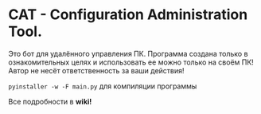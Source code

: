 # CAT - Configuration Administration Tool.
Это бот для удалённого управления ПК.
Программа создана только в ознакомительных целях и использовать ее можно только на своём ПК! Автор  не несёт ответственность за ваши действия!

```pyinstaller -w -F main.py``` для компиляции программы

Все подробности в **wiki!**

